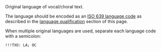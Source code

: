 

<tr>
<td>
<a name="TXO"></a>
</td>
<td markdown="1">
<span class="reference-summary">
	Original language of vocal/choral text.
</span>

The language should be encoded as an [ISO 639 language code](https://en.wikipedia.org/wiki/List_of_ISO_639-2_codes)
as described in the [language qualification](#languages) section of this page.

When multiple original languages are used, separate each language code with
a semicolon:

```
!!!TXO: LA; OC
```


</td>
</tr>


